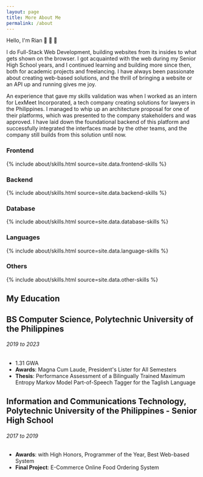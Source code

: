```yaml
---
layout: page
title: More About Me
permalink: /about
---
```


Hello, I'm Rian :wave: :wave: :wave:

I do Full-Stack Web Development, building websites from its insides to
what gets shown on the browser. I got acquainted with the web during my
Senior High School years, and I continued learning and building more
since then, both for academic projects and freelancing.
I have always been passionate about creating web-based solutions,
and the thrill of bringing a website or an API up and running gives me joy.

An experience that gave my skills validation was when I worked as an intern
for LexMeet Incorporated, a tech company creating solutions for lawyers in the
Philippines. I managed to whip up an architecture proposal for one of their
platforms, which was presented to the company stakeholders and was approved.
I have laid down the foundational backend of this platform and successfully
integrated the interfaces made by the other teams, and the company still
builds from this solution until now.

<section class="row justify-content-center mt-4 mb-4">
  <div class="col-md-4 p-3">
    <h3>Frontend</h3>
    {% include about/skills.html source=site.data.frontend-skills %}
  </div>
  <div class="col-md-4 p-3">
    <h3>Backend</h3>
    {% include about/skills.html source=site.data.backend-skills %}
  </div>
  <div class="col-md-4 p-3">
    <h3>Database</h3>
    {% include about/skills.html source=site.data.database-skills %}
  </div>
  <div class="col-md-4 p-3">
    <h3>Languages</h3>
    {% include about/skills.html source=site.data.language-skills %}
  </div>
  <div class="col-md-4 p-3">
    <h3>Others</h3>
    {% include about/skills.html source=site.data.other-skills %}
  </div>
</section>

<section class="mb-5">
  <h2>My Education</h2>
  <div class="col mt-4">
    <div class="timeline-body bg-themed">
      <!-- College -->
      <div class="timeline-item">
        <div class="content">
          <h2>BS Computer Science, Polytechnic University of the Philippines</h2>
          <h6 class="date">2019 to 2023</h6>
          <ul>
            <li>1.31 GWA</li>
            <li>
              <b>Awards</b>:
              Magna Cum Laude, President's Lister for All Semesters
            </li>
            <li>
              <b>Thesis</b>:
              Performance Assessment of a Bilingually Trained Maximum
              Entropy Markov Model Part-of-Speech Tagger for the Taglish
              Language
            </li>
          </ul>
        </div>
      </div>
      <!-- Senior High School -->
      <div class="timeline-item">
        <div class="content">
          <h2>
            Information and Communications Technology,
            Polytechnic University of the Philippines - Senior High School
          </h2>
          <h6 class="date">2017 to 2019</h6>
          <ul>
            <li>
              <b>Awards</b>:
              with High Honors, Programmer of the Year, Best Web-based System
            </li>
            <li>
              <b>Final Project</b>: E-Commerce Online Food Ordering System
            </li>
          </ul>
        </div>
      </div>
    </div>
  </div>
</section>
